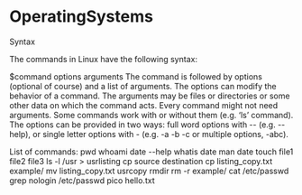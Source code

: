 # OperatingSystems

Syntax

The commands in Linux have the following syntax:

$command options arguments
The command is followed by options (optional of course) and a list of arguments. 
The options can modify the behavior of a command. The arguments may be files or directories or some other data on which the command acts.
Every command might not need arguments. Some commands work with or without them (e.g. ‘ls’ command).
The options can be provided in two ways: full word options with -- (e.g. --help), or single letter options with - (e.g. -a -b -c or multiple options, -abc).

List of commands:
pwd
whoami
date --help
whatis date
man date
touch file1 file2 file3
ls -l /usr > usrlisting
cp source destination
cp listing_copy.txt example/
mv listing_copy.txt usrcopy
rmdir
rm -r example/
cat /etc/passwd
grep nologin /etc/passwd
pico hello.txt


